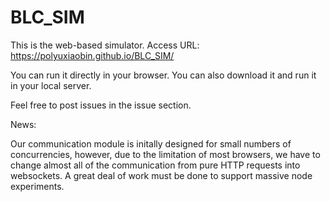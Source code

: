 # BLC_SIM

This is the web-based simulator. 
Access URL: https://polyuxiaobin.github.io/BLC_SIM/

You can run it directly in your browser. You can also download it and run it in your local server.

Feel free to post issues in the issue section.

News:

Our communication module is initally designed for small numbers of concurrencies, however, due to the limitation of most browsers, we have to change almost all of the communication from pure HTTP requests into websockets. A great deal of work must be done to support massive node experiments.
